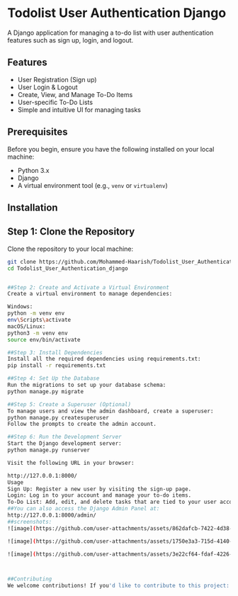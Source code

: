 # Todolist User Authentication Django

A Django application for managing a to-do list with user authentication features such as sign up, login, and logout.

## Features
- User Registration (Sign up)
- User Login & Logout
- Create, View, and Manage To-Do Items
- User-specific To-Do Lists
- Simple and intuitive UI for managing tasks

## Prerequisites
Before you begin, ensure you have the following installed on your local machine:
- Python 3.x
- Django
- A virtual environment tool (e.g., `venv` or `virtualenv`)

## Installation

## Step 1: Clone the Repository
Clone the repository to your local machine:
```bash
git clone https://github.com/Mohammed-Haarish/Todolist_User_Authentication_django.git
cd Todolist_User_Authentication_django


##Step 2: Create and Activate a Virtual Environment
Create a virtual environment to manage dependencies:

Windows:
python -m venv env
env\Scripts\activate
macOS/Linux:
python3 -m venv env
source env/bin/activate

##Step 3: Install Dependencies
Install all the required dependencies using requirements.txt:
pip install -r requirements.txt

##Step 4: Set Up the Database
Run the migrations to set up your database schema:
python manage.py migrate

##Step 5: Create a Superuser (Optional)
To manage users and view the admin dashboard, create a superuser:
python manage.py createsuperuser
Follow the prompts to create the admin account.

##Step 6: Run the Development Server
Start the Django development server:
python manage.py runserver

Visit the following URL in your browser:

http://127.0.0.1:8000/
Usage
Sign Up: Register a new user by visiting the sign-up page.
Login: Log in to your account and manage your to-do items.
To-Do List: Add, edit, and delete tasks that are tied to your user account.
##You can also access the Django Admin Panel at:
http://127.0.0.1:8000/admin/
##screenshots:
![image](https://github.com/user-attachments/assets/862dafcb-7422-4d38-b2c4-9efe55cb66da)

![image](https://github.com/user-attachments/assets/1750e3a3-715d-4140-b964-65cf458b647b)

![image](https://github.com/user-attachments/assets/3e22cf64-fdaf-4226-abc8-85f997c15540)



##Contributing
We welcome contributions! If you'd like to contribute to this project:

